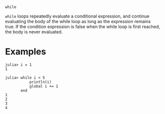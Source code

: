 ```
while
```

`while` loops repeatedly evaluate a conditional expression, and continue evaluating the body of the while loop as long as the expression remains true. If the condition expression is false when the while loop is first reached, the body is never evaluated.

# Examples

```jldoctest
julia> i = 1
1

julia> while i < 5
           println(i)
           global i += 1
       end
1
2
3
4
```
